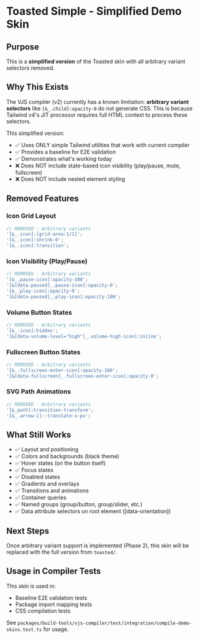 # Toasted Simple - Simplified Demo Skin

## Purpose

This is a **simplified version** of the Toasted skin with all arbitrary variant selectors removed.

## Why This Exists

The VJS compiler (v2) currently has a known limitation: **arbitrary variant selectors** like `[&_.child]:opacity-0` do not generate CSS. This is because Tailwind v4's JIT processor requires full HTML context to process these selectors.

This simplified version:

- ✅ Uses ONLY simple Tailwind utilities that work with current compiler
- ✅ Provides a baseline for E2E validation
- ✅ Demonstrates what's working today
- ❌ Does NOT include state-based icon visibility (play/pause, mute, fullscreen)
- ❌ Does NOT include nested element styling

## Removed Features

### Icon Grid Layout

```typescript
// REMOVED - Arbitrary variants
'[&_.icon]:[grid-area:1/1]';
'[&_.icon]:shrink-0';
'[&_.icon]:transition';
```

### Icon Visibility (Play/Pause)

```typescript
// REMOVED - Arbitrary variants
'[&_.pause-icon]:opacity-100';
'[&[data-paused]_.pause-icon]:opacity-0';
'[&_.play-icon]:opacity-0';
'[&[data-paused]_.play-icon]:opacity-100';
```

### Volume Button States

```typescript
// REMOVED - Arbitrary variants
'[&_.icon]:hidden';
'[&[data-volume-level="high"]_.volume-high-icon]:inline';
```

### Fullscreen Button States

```typescript
// REMOVED - Arbitrary variants
'[&_.fullscreen-enter-icon]:opacity-100';
'[&[data-fullscreen]_.fullscreen-enter-icon]:opacity-0';
```

### SVG Path Animations

```typescript
// REMOVED - Arbitrary variants
'[&_path]:transition-transform';
'[&_.arrow-1]:-translate-x-px';
```

## What Still Works

- ✅ Layout and positioning
- ✅ Colors and backgrounds (black theme)
- ✅ Hover states (on the button itself)
- ✅ Focus states
- ✅ Disabled states
- ✅ Gradients and overlays
- ✅ Transitions and animations
- ✅ Container queries
- ✅ Named groups (group/button, group/slider, etc.)
- ✅ Data attribute selectors on root element ([data-orientation])

## Next Steps

Once arbitrary variant support is implemented (Phase 2), this skin will be replaced with the full version from `toasted/`.

## Usage in Compiler Tests

This skin is used in:

- Baseline E2E validation tests
- Package import mapping tests
- CSS compilation tests

See `packages/build-tools/vjs-compiler/test/integration/compile-demo-skins.test.ts` for usage.
